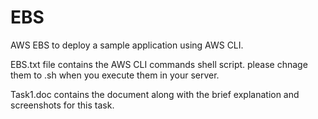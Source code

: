# EBS

AWS EBS to deploy a sample application using AWS CLI.

EBS.txt file contains the AWS CLI commands shell script. please chnage them to .sh when you execute them in your server.

Task1.doc contains the document along with the brief explanation and screenshots for this task.
